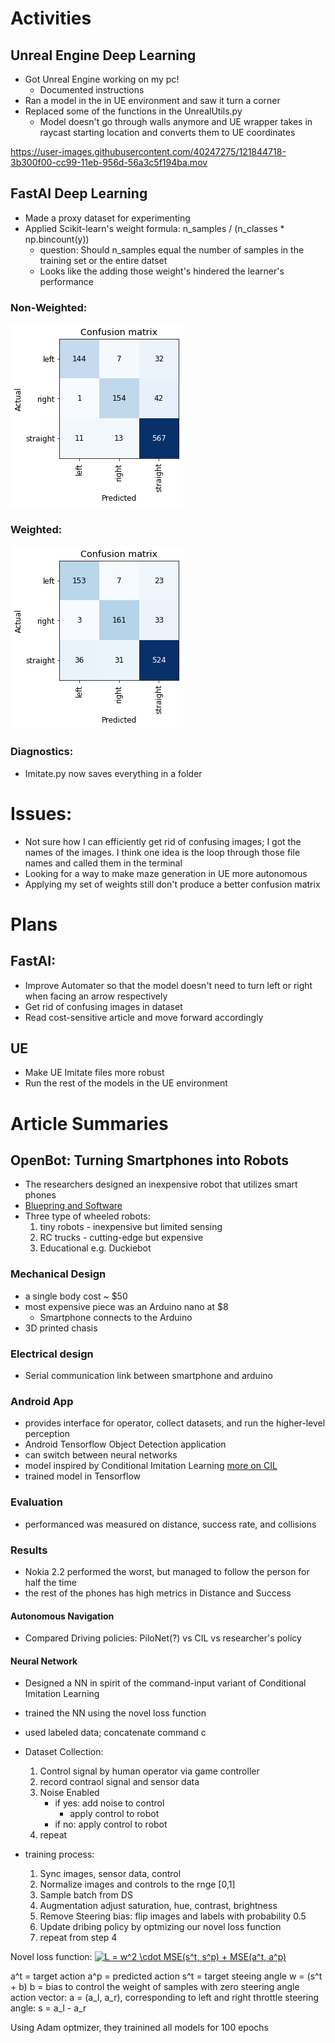 # Activities

## Unreal Engine Deep Learning

- Got Unreal Engine working on my pc!
    - Documented instructions
- Ran a model in the in UE environment and saw it turn a corner
- Replaced some of the functions in the UnrealUtils.py
    - Model doesn't go through walls anymore and UE wrapper takes in
    raycast starting location and converts them to UE coordinates

https://user-images.githubusercontent.com/40247275/121844718-3b300f00-cc99-11eb-956d-56a3c5f194ba.mov


## FastAI Deep Learning

- Made a proxy dataset for experimenting
- Applied Scikit-learn's weight formula: n_samples / (n_classes * np.bincount(y)) 
    - question: Should n_samples equal the number of samples in the training set or the entire datset 
    - Looks like the adding those weight's hindered the learner's performance

### Non-Weighted: 

![](non-weighted.png)

### Weighted: 

![](weighted.png)

### Diagnostics: 

- Imitate.py now saves everything in a folder

# Issues:

- Not sure how I can efficiently get rid of confusing images; I got the names of the images. I think one idea is the loop through those file names and called them in the terminal 
- Looking for a way to make maze generation in UE more autonomous 
- Applying my set of weights still don't produce a better confusion matrix

# Plans

## FastAI: 
- Improve Automater so that the model doesn't need to turn left or right when facing an arrow respectively 
- Get rid of confusing images in dataset
- Read cost-sensitive article and move forward accordingly

## UE
- Make UE Imitate files more robust
- Run the rest of the models in the UE environment

# Article Summaries

## OpenBot: Turning Smartphones into Robots

- The researchers designed an inexpensive robot that utilizes smart phones
- [Bluepring and Software](https://www.openbot.org)
- Three type of wheeled robots: 
    1. tiny robots - inexpensive but limited sensing 
    2. RC trucks - cutting-edge but expensive
    3. Educational e.g. Duckiebot
### Mechanical Design
- a single body cost ~ $50
- most expensive piece was an Arduino nano at $8
    - Smartphone connects to the Arduino
- 3D printed chasis
### Electrical design
- Serial communication link between smartphone and arduino

### Android App
- provides interface for operator, collect datasets, and run the higher-level perception
- Android Tensorflow Object Detection application
- can switch between neural networks
- model inspired by Conditional Imitation Learning [more on CIL](https://arxiv.org/pdf/1710.02410.pdf)
- trained model in Tensorflow

### Evaluation
- performanced was measured on distance, success rate, and collisions

### Results
- Nokia 2.2 performed the worst, but managed to follow the person for half the time
- the rest of the phones has high metrics in Distance and Success 

#### Autonomous Navigation

- Compared Driving policies: PiloNet(?) vs CIL vs researcher's policy

#### Neural Network

- Designed a NN in spirit of the command-input variant of Conditional Imitation Learning 
- trained the NN using the novel loss function
- used labeled data; concatenate command c
- Dataset Collection:
    1. Control signal by human operator via game controller
    2. record contraol signal and sensor data
    3. Noise Enabled
        - if yes: add noise to control 
            - apply control to robot
        - if no: apply control to robot
    4. repeat

- training process: 
    1. Sync images, sensor data, control
    2. Normalize images and controls to the rnge [0,1]
    3. Sample batch from DS
    4. Augmentation adjust saturation, hue, contrast, brightness
    5. Remove Steering bias: flip images and labels with probability 0.5
    6. Update dribing policy by optmizing our novel loss function
    7. repeat from step 4

Novel loss function: 
 <a href="https://www.codecogs.com/eqnedit.php?latex=L&space;=&space;w^2&space;\cdot&space;MSE(s^t,&space;s^p)&space;&plus;&space;MSE(a^t,&space;a^p)" target="_blank"><img src="https://latex.codecogs.com/gif.latex?L&space;=&space;w^2&space;\cdot&space;MSE(s^t,&space;s^p)&space;&plus;&space;MSE(a^t,&space;a^p)" title="L = w^2 \cdot MSE(s^t, s^p) + MSE(a^t, a^p)" /></a>

a^t = target action
a^p = predicted action
s^t = target steeing angle
w = (s^t + b)
b = bias to control the weight of samples with zero steering angle
action vector: a = (a_l, a_r), corresponding to left and right throttle
steering angle: s = a_l - a_r

Using Adam optmizer, they trainined all models for 100 epochs